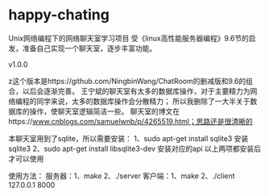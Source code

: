 # happy-chating
Unix网络编程下的网络聊天室学习项目
受《linux高性能服务器编程》9.6节的启发，准备自己实现一个聊天室，逐步丰富功能。

v1.0.0

z这个版本是https://github.com/NingbinWang/ChatRoom的删减版和9.6的组合，以后会逐渐完善。
王宁斌的聊天室有太多的数据库操作，对于主要精力为网络编程的同学来说，太多的数据库操作会分散精力；
所以我删除了一大半关于数据库的操作，使聊天室逻辑简洁一些。
聊天室的博文在https://www.cnblogs.com/samuelwnb/p/4265519.html；思路还是很清晰的

本聊天室用到了sqlite，所以需要安装：
	1、sudo apt-get install sqlite3  安装sqlite3
	2、sudo apt-get install libsqlite3-dev 安装对应的api
以上两项都安装后才可以使用

使用方法：
	服务器：1、make
			2、./server
	客户端：1、make
			2、./client 127.0.0.1 8000